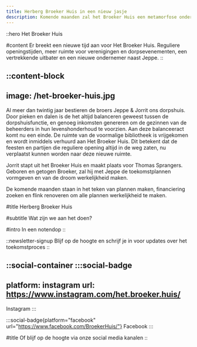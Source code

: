 ```yaml
---
title: Herberg Broeker Huis in een nieuw jasje
description: Komende maanden zal het Broeker Huis een metamorfose ondergaan. De herberg zal een nieuwe uitstraling krijgen en de keuken zal worden uitgebreid. De herberg blijft gewoon open tijdens de verbouwing.
---
```


::hero
Het Broeker Huis

#content
Er breekt een nieuwe tijd aan voor Het Broeker Huis. Reguliere openingstijden, meer ruimte voor verenigingen en dorpsevenementen, een vertrekkende uitbater en een nieuwe ondernemer naast Jeppe.
::

::content-block
---
image: /het-broeker-huis.jpg
---
Al meer dan twintig jaar bestieren de broers Jeppe & Jorrit ons dorpshuis. Door pieken en dalen is de het altijd balanceren geweest tussen de dorpshuisfunctie, en genoeg inkomsten genereren om de gezinnen van de beheerders in hun levenshonderhoud te voorzien. Aan deze balanceeract komt nu een einde. De ruimte van de voormalige bibliotheek is vrijgekomen en wordt inmiddels verhuurd aan Het Broeker Huis. Dit betekent dat de feesten en partijen die reguliere opening altijd in de weg zaten, nu verplaatst kunnen worden naar deze nieuwe ruimte.

Jorrit stapt uit het Broeker Huis en maakt plaats voor Thomas Sprangers. Geboren en getogen Broeker, zal hij met Jeppe de toekomstplannen vormgeven en van de droom werkelijkheid maken.

De komende maanden staan in het teken van plannen maken, financiering zoeken en flink renoveren om alle plannen werkelijkheid te maken.

#title
Herberg Broeker Huis

#subtitle
Wat zijn we aan het doen?

#intro
In een notendop
::

::newsletter-signup
Blijf op de hoogte en schrijf je in voor updates over het toekomstproces
::

::social-container
  :::social-badge
  ---
  platform: instagram
  url: https://www.instagram.com/het.broeker.huis/
  ---
  Instagram
  :::

  :::social-badge{platform="facebook" url="https://www.facebook.com/BroekerHuis/"}
  Facebook
  :::

#title
Of blijf op de hoogte via onze social media kanalen
::
